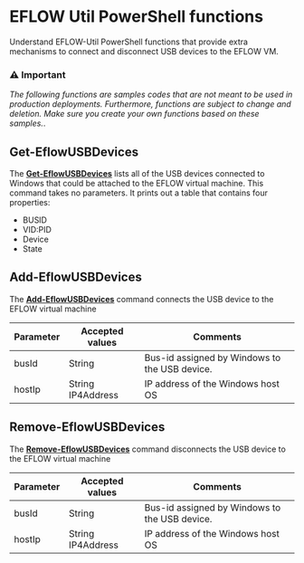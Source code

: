 # EFLOW Util PowerShell functions

Understand EFLOW-Util PowerShell functions that provide extra mechanisms to connect and disconnect USB devices to the EFLOW VM.

### :warning: Important
_The following functions are samples codes that are not meant to be used in production deployments. Furthermore, functions are subject to change and deletion. Make sure you create your own functions based on these samples._.

## Get-EflowUSBDevices

The [**Get-EflowUSBDevices**](./Get-EflowUSBDevices.ps1) lists all of the USB devices connected to Windows that could be attached to the EFLOW virtual machine.
This command takes no parameters. It prints out a table that contains four properties:

- BUSID
- VID:PID
- Device
- State

## Add-EflowUSBDevices

The [**Add-EflowUSBDevices**](./Add-EflowUSBDevices.ps1) command connects the USB device to the EFLOW virtual machine

| Parameter | Accepted values | Comments |
| --------- | --------------- | -------- |
| busId | String | Bus-id assigned by Windows to the USB device. |
| hostIp | String IP4Address | IP address of the Windows host OS |

## Remove-EflowUSBDevices

The [**Remove-EflowUSBDevices**](./Remove-EflowUSBDevices.ps1) command disconnects the USB device to the EFLOW virtual machine

| Parameter | Accepted values | Comments |
| --------- | --------------- | -------- |
| busId | String | Bus-id assigned by Windows to the USB device. |
| hostIp | String IP4Address | IP address of the Windows host OS |
